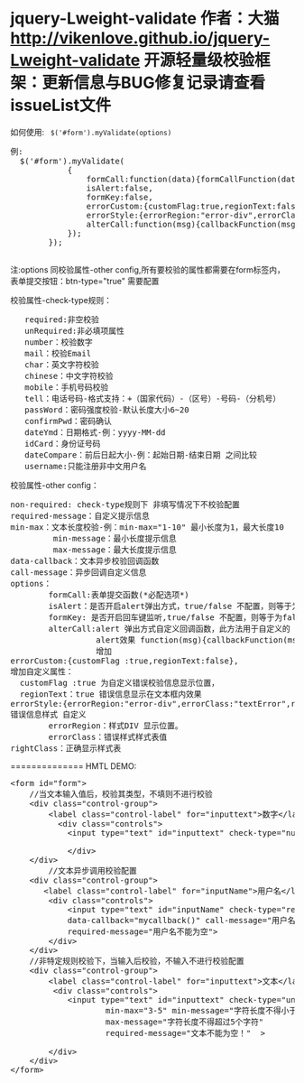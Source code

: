 jquery-Lweight-validate
作者：大猫
http://vikenlove.github.io/jquery-Lweight-validate
开源轻量级校验框架：更新信息与BUG修复记录请查看issueList文件
=========================================================================================

如何使用:
<code>
$('#form').myValidate(options)
</code>
<pre>
例:
  $('#form').myValidate(
			{
				formCall:function(data){formCallFunction(data);},
				isAlert:false,
				formKey:false,
				errorCustom:{customFlag:true,regionText:false},
				errorStyle:{errorRegion:"error-div",errorClass:"textError",rightClass:"right-item"},
				alterCall:function(msg){callbackFunction(msg);}			
			});						
		});

</pre>

注:options 同校验属性-other config,所有要校验的属性都需要在form标签内，
表单提交按钮：btn-type="true" 需要配置

校验属性-check-type规则：
<pre>
   required:非空校验
   unRequired:非必填项属性
   number：校验数字
   mail：校验Email
   char：英文字符校验
   chinese：中文字符校验
   mobile：手机号码校验
   tell：电话号码-格式支持：+（国家代码）-（区号）-号码-（分机号）
   passWord：密码强度校验-默认长度大小6~20
   confirmPwd：密码确认
   dateYmd：日期格式-例：yyyy-MM-dd
   idCard：身份证号码
   dateCompare：前后日起大小-例：起始日期-结束日期 之间比较
   username:只能注册非中文用户名
</pre>
校验属性-other config：

<pre>
non-required: check-type规则下 非填写情况下不校验配置
required-message：自定义提示信息
min-max：文本长度校验-例：min-max="1-10" 最小长度为1，最大长度10
         min-message：最小长度提示信息
         max-message：最大长度提示信息
data-callback：文本异步校验回调函数
call-message：异步回调自定义信息
options：
        formCall:表单提交函数(*必配选项*)
        isAlert：是否开启alert弹出方式，true/false 不配置，则等于为false(非必配选项)
        formKey: 是否开启回车键监听,true/false 不配置，则等于为false(非必配选项)
        alterCall:alert 弹出方式自定义回调函数，此方法用于自定义的
                  alert效果 function(msg){callbackFunction(msg);}	（非必配选项）
                  增加
errorCustom:{customFlag :true,regionText:false},
增加自定义属性：
  customFlag :true 为自定义错误校验信息显示位置，
  regionText：true 错误信息显示在文本框内效果
errorStyle:{errorRegion:"error-div",errorClass:"textError",rightClass:"right-item"},
错误信息样式 自定义
        errorRegion：样式DIV 显示位置。
        errorClass：错误样式样式表值
rightClass：正确显示样式表
</pre>

==============
HMTL DEMO:
<pre>
&lt;form id="form"&gt;
	//当文本输入值后，校验其类型，不填则不进行校验
	&lt;div class="control-group"&gt;
		&lt;label class="control-label" for="inputtext"&gt;数字&lt;/label&gt;
		  &lt;div class="controls"&gt;
			&lt;input type="text" id="inputtext" check-type="number" non-required='true'&gt;
							
	        &lt;/div&gt;
	&lt;/div&gt;
        //文本异步调用校验配置
	&lt;div class="control-group"&gt;
	   &lt;label class="control-label" for="inputName"&gt;用户名&lt;/label&gt;
		&lt;div class="controls"&gt;
			&lt;input type="text" id="inputName" check-type="required" 
			data-callback="mycallback()" call-message="用户名名已存在" 
			required-message="用户名不能为空"&gt;
		&lt;/div>
	&lt;/div>
	//非特定规则校验下，当输入后校验，不输入不进行校验配置
	&lt;div class="control-group"&gt;
		&lt;label class="control-label" for="inputtext"&gt;文本&lt;/label&gt;
		 &lt;div class="controls"&gt;
			&lt;input type="text" id="inputtext" check-type="unRequired"
					min-max="3-5" min-message="字符长度不得小于3个字符" 
					max-message="字符长度不得超过5个字符"  
					required-message="文本不能为空！"  &gt;
						
		&lt;/div&gt;
	&lt;/div&gt;			
&lt;/form&gt;
</pre>


